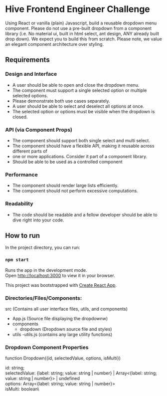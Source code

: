 # Hive Frontend Engineer Challenge

Using React or vanilla (plain) Javascript, build a reusable dropdown menu component. Please
do not use a pre-built dropdown from a component library (i.e. No material ui, built in html
select, ant design, ANY already built drop down). We expect you to build this from scratch.
Please note, we value an elegant component architecture over styling.

## Requirements

### Design and Interface

- A user should be able to open and close the dropdown menu.
- The component must support a single selected option or multiple selected options.
- Please demonstrate both use cases separately.
- A user should be able to select and deselect all options at once.
- The selected option or options must be visible when the dropdown is closed.

### API (via Component Props)

- The component should support both single select and multi select.
- The component should have a flexible API, making it reusable across different parts of
- one or more applications. Consider it part of a component library.
- Should be able to be used as a controlled component

### Performance

- The component should render large lists efficiently.
- The component should not perform excessive computations.

### Readability

- The code should be readable and a fellow developer should be able to dive right into
  your code.

## How to run

In the project directory, you can run:

### `npm start`

Runs the app in the development mode.\
Open [http://localhost:3000](http://localhost:3000) to view it in your browser.

This project was bootstrapped with [Create React App](https://github.com/facebook/create-react-app).

### Directories/Files/Components:

src (Contains all user interface files, utils, and components)

- App.js (Source file displaying the dropdownw)
- components
  - dropdown (Dropdown source file and styles)
- utils
  -utils.js (contains any large utility functions)

### Dropdown Component Properties

function Dropdown({id, selectedValue, options, isMulti})

id: string;\
selectedValue: {label: string; value: string | number} | Array<{label: string; value: string | number}> | undefined\
options: Array<{label: string; value: string | number}>\
isMulti: boolean\
